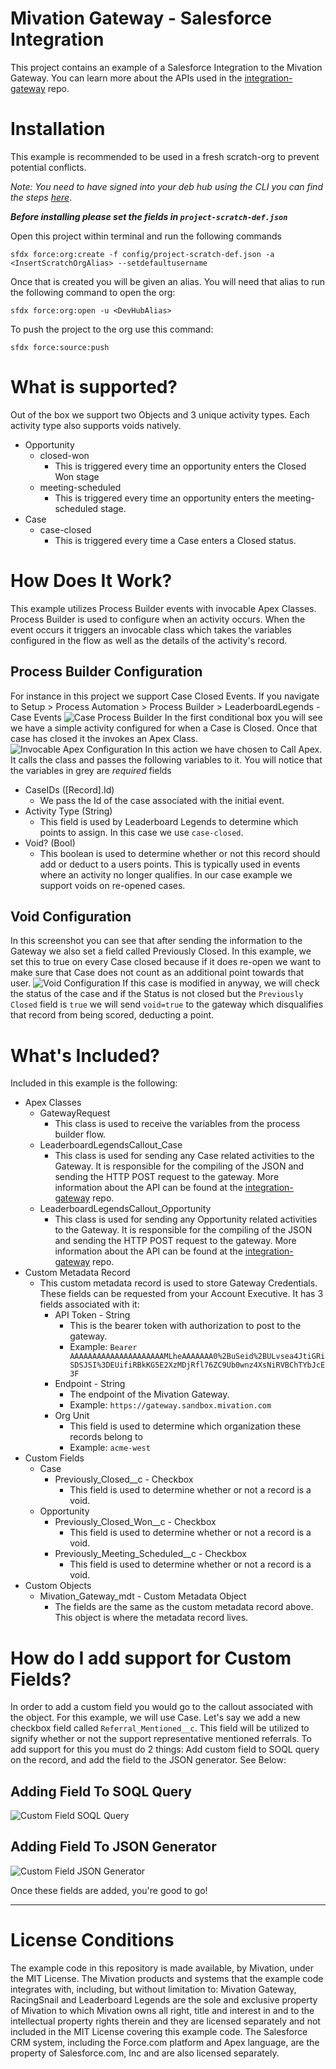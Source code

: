 # Mivation Gateway - Salesforce Integration
This project contains an example of a Salesforce Integration to the Mivation Gateway. You can learn more about the APIs used in the [integration-gateway](https://github.com/mivation/integration-gateway) repo.


# Installation
This example is recommended to be used in a fresh scratch-org to prevent potential conflicts.

_Note: You need to have signed into your deb hub using the CLI you can find the steps [here](https://developer.salesforce.com/docs/atlas.en-us.sfdx_dev.meta/sfdx_dev/sfdx_dev_cli_usernames_orgs.htm)_.

***Before installing please set the fields in `project-scratch-def.json`***

Open this project within terminal and run the following commands
```
sfdx force:org:create -f config/project-scratch-def.json -a <InsertScratchOrgAlias> --setdefaultusername
```
Once that is created you will be given an alias. You will need that alias to run the following command to open the org:
```
sfdx force:org:open -u <DevHubAlias>
```
To push the project to the org use this command:
```
sfdx force:source:push
```

# What is supported?
Out of the box we support two Objects and 3 unique activity types. Each activity type also supports voids natively.
* Opportunity
    * closed-won
        * This is triggered every time an opportunity enters the Closed Won stage
    * meeting-scheduled
        * This is triggered every time an opportunity enters the meeting-scheduled stage.
* Case
    * case-closed
        * This is triggered every time a Case enters a Closed status.


# How Does It Work?
This example utilizes Process Builder events with invocable Apex Classes. Process Builder is used to configure when an activity occurs. When the event occurs it triggers an invocable class which takes the variables configured in the flow as well as the details of the activity's record.

## Process Builder Configuration
For instance in this project we support Case Closed Events. If you navigate to Setup > Process Automation > Process Builder > LeaderboardLegends - Case Events
![Case Process Builder](/.github/images/case-process-builder.png)
In the first conditional box you will see we have a simple activity configured for when a Case is Closed. Once that case has closed it the invokes an Apex Class.
![Invocable Apex Configuration](/.github/images/case-invocable-apex.png)
In this action we have chosen to Call Apex. It calls the class and passes the following variables to it. You will notice that the variables in grey are *required* fields
* CaseIDs ([Record].Id)
    * We pass the Id of the case associated with the initial event.
* Activity Type (String)
    * This field is used by Leaderboard Legends to determine which points to assign. In this case we use `case-closed`.
* Void? (Bool) 
    * This boolean is used to determine whether or not this record should add or deduct to a users points. This is typically used in events where an activity no longer qualifies. In our case example we support voids on re-opened cases. 

## Void Configuration
In this screenshot you can see that after sending the information to the Gateway we also set a field called Previously Closed. In this example, we set this to true on every Case closed because if it does re-open we want to make sure that Case does not count as an additional point towards that user.
![Void Configuration](/.github/images/case-void-configuration.png)
If this case is modified in anyway, we will check the status of the case and if the Status is not closed but the `Previously Closed` field is `true` we will send `void=true` to the gateway which disqualifies that record from being scored, deducting a point.

# What's Included?
Included in this example is the following:
* Apex Classes
    * GatewayRequest
        * This class is used to receive the variables from the process builder flow.
    * LeaderboardLegendsCallout_Case
        * This class is used for sending any Case related activities to the Gateway. It is responsible for the compiling of the JSON and sending the HTTP POST request to the gateway. More information about the API can be found at the [integration-gateway](https://github.com/mivation/integration-gateway) repo.
    * LeaderboardLegendsCallout_Opportunity
        * This class is used for sending any Opportunity related activities to the Gateway. It is responsible for the compiling of the JSON and sending the HTTP POST request to the gateway. More information about the API can be found at the [integration-gateway](https://github.com/mivation/integration-gateway) repo.
* Custom Metadata Record
    * This custom metadata record is used to store Gateway Credentials. These fields can be requested from your Account Executive. It has 3 fields associated with it:
        * API Token - String
            * This is the bearer token with authorization to post to the gateway.
            * Example: `Bearer AAAAAAAAAAAAAAAAAAAAAMLheAAAAAAA0%2BuSeid%2BULvsea4JtiGRiSDSJSI%3DEUifiRBkKG5E2XzMDjRfl76ZC9Ub0wnz4XsNiRVBChTYbJcE3F`
        * Endpoint - String
            * The endpoint of the Mivation Gateway.
            * Example: `https://gateway.sandbox.mivation.com`
        * Org Unit
            * This field is used to determine which organization these records belong to
            * Example: `acme-west`
* Custom Fields
    * Case
        * Previously_Closed__c - Checkbox
            * This field is used to determine whether or not a record is a void.
    * Opportunity
        * Previously_Closed_Won__c - Checkbox
            * This field is used to determine whether or not a record is a void.
        * Previously_Meeting_Scheduled__c - Checkbox
            * This field is used to determine whether or not a record is a void.
* Custom Objects
    * Mivation_Gateway_mdt - Custom Metadata Object
        * The fields are the same as the custom metadata record above. This object is where the metadata record lives.

# How do I add support for Custom Fields?
In order to add a custom field you would go to the callout associated with the object. For this example, we will use Case. Let's say we add a new checkbox field called `Referral_Mentioned__c`. This field will be utilized to signify whether or not the support representative mentioned referrals. To add support for this you must do 2 things: Add custom field to SOQL query on the record, and add the field to the JSON generator. See Below:
## Adding Field To SOQL Query
![Custom Field SOQL Query](/.github/images/custom-field-soql-query.gif)

## Adding Field To JSON Generator
![Custom Field JSON Generator](/.github/images/custom-field-json-generator.gif)

Once these fields are added, you're good to go!

---

# License Conditions
The example code in this repository is made available, by Mivation, under the MIT License.  The Mivation products and systems that the example code integrates with, including, but without limitation to: Mivation Gateway, RacingSnail and Leaderboard Legends are the sole and exclusive property of Mivation to which Mivation owns all right, title and interest in and to the intellectual property rights therein and they are licensed separately and not included in the MIT License covering this example code.  The Salesforce CRM system, including the Force.com platform and Apex language, are the property of Salesforce.com, Inc and are also licensed separately. 





